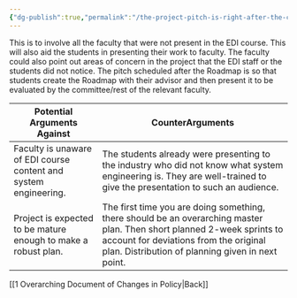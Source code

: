 ```yaml
---
{"dg-publish":true,"permalink":"/the-project-pitch-is-right-after-the-capstone-design-engineering-and-project-roadmap/"}
---
```



This is to involve all the faculty that were not present in the EDI course. This will also aid the students in presenting their work to faculty. The faculty could also point out areas of concern in the project that the EDI staff or the students did not notice. The pitch scheduled after the Roadmap is so that students create the Roadmap with their advisor and then present it to be evaluated by the committee/rest of the relevant faculty. 

| Potential Arguments Against                                      | CounterArguments                                                                                                                                                                                                      |
| ---------------------------------------------------------------- | --------------------------------------------------------------------------------------------------------------------------------------------------------------------------------------------------------------------- |
| Faculty is unaware of EDI course content and system engineering. | The students already were presenting to the industry who did not know what system engineering is. They are well-trained to give the presentation to such an audience.                                                 |
| Project is expected to be mature enough to make a robust plan.   | The first time you are doing something, there should be an overarching master plan. Then short planned 2-week sprints to account for deviations from the original plan. Distribution of planning given in next point. |

[[1 Overarching Document of Changes in Policy\|Back]]
